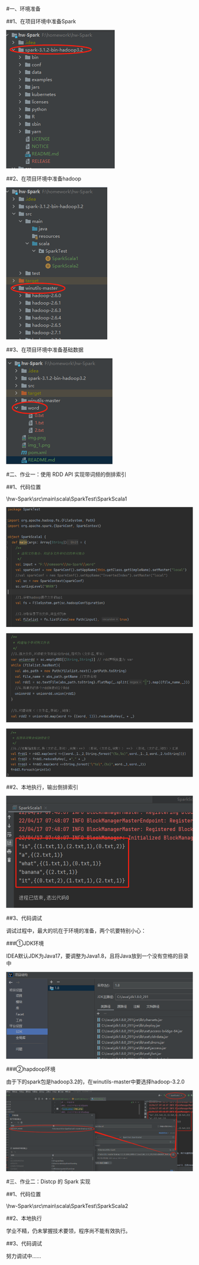 #一、环境准备

##1、在项目环境中准备Spark

![img.png](img.png)

##2、在项目环境中准备hadoop

![img_1.png](img_1.png)

##3、在项目环境中准备基础数据

![img_2.png](img_2.png)

#二、作业一：使用 RDD API 实现带词频的倒排索引

##1、代码位置

\hw-Spark\src\main\scala\SparkTest\SparkScala1

![img_6.png](img_6.png)

![img_7.png](img_7.png)

![img_8.png](img_8.png)

##2、本地执行，输出倒排索引

![img_3.png](img_3.png)

##3、代码调试

调试过程中，最大的坑在于环境的准备，两个坑要特别小心：

###①JDK环境

IDEA默认JDK为Java17，要调整为Java1.8，且将Java放到一个没有空格的目录中

![img_4.png](img_4.png)

###②hapdoop环境

由于下的spark包是hadoop3.2的，在winutils-master中要选择hadoop-3.2.0

![img_5.png](img_5.png)


#三、作业二：Distcp 的 Spark 实现

##1、代码位置

\hw-Spark\src\main\scala\SparkTest\SparkScala2

##2、本地执行

学业不精，仍未掌握技术要领，程序尚不能有效执行。

##3、代码调试

努力调试中……